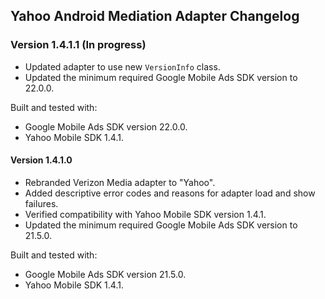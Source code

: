 ## Yahoo Android Mediation Adapter Changelog

### Version 1.4.1.1 (In progress)
- Updated adapter to use new `VersionInfo` class.
- Updated the minimum required Google Mobile Ads SDK version to 22.0.0.

Built and tested with:
- Google Mobile Ads SDK version 22.0.0.
- Yahoo Mobile SDK 1.4.1.

#### Version 1.4.1.0
- Rebranded Verizon Media adapter to "Yahoo".
- Added descriptive error codes and reasons for adapter load and show failures.
- Verified compatibility with Yahoo Mobile SDK version 1.4.1.
- Updated the minimum required Google Mobile Ads SDK version to 21.5.0.

Built and tested with:
- Google Mobile Ads SDK version 21.5.0.
- Yahoo Mobile SDK 1.4.1.
